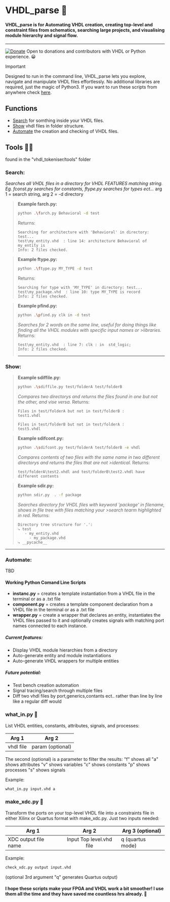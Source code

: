 # VHDL_parse 🚀

#### VHDL_parse is for Automating VHDL creation, creating top-level and constraint files from schematics, searching large projects, and visualising module hierarchy and signal flow.
---
[![Donate](https://img.shields.io/badge/Donate-PayPal-green.svg)](https://www.paypal.com/donate/?hosted_button_id=LSMYWSM7M7EEA)
Open to donations and contributors with VHDL or Python experience. 😀 

> [!IMPORTANT]
> Designed to run in the command line, VHDL_parse lets you explore, navigate and manipulate VHDL files effortlessly. No additional libraries are required, just the magic of Python3. If you want to run these scripts from anywhere check [here](Global_setup.md).

## Functions
- [Search](#1.1) for somthing inside your VHDL files.
- [Show](#1.2) vhdl files in folder structure.
- [Automate](#1.3) the creation and checking of VHDL files.  



## Tools 🕵️‍♂️
found in the "vhdl_tokeniser/tools" folder 
### Search<a id='1.1'></a>:
*Searches all VHDL files in a directory for VHDL FEATURES matching string. Eg. fconst.py searches for constants, ftype.py searches for types ect...*
arg 1 = search string, arg 2 = -d directory

>**Example farch.py:** 
>```bash
>python .\farch.py Behavioral -d test
>```
>Returns:
>```
>Searching for architecture with 'Behavioral' in directory: test...
>test\my_entity.vhd  : line 14: architecture Behavioral of my_entity is
>Info: 2 files checked.
>```

>**Example ftype.py:** 
>```bash
>python .\ftype.py MY_TYPE -d test
>```
>Returns:
>```
>Searching for type with 'MY_TYPE' in directory: test...
>test\my_package.vhd  : line 10: type MY_TYPE is record    
>Info: 2 files checked.
>```

>**Example pfind.py:** 
>```bash
>python .\pfind.py clk in -d test
>```
>*Searches for 2 words on the same line, useful for doing things like finding all the VHDL modules with specific input names or >libraries.*
>Returns:
>```
>test\my_entity.vhd  : line 7: clk : in  std_logic;
>Info: 2 files checked.
>```
>---

### Show<a id='1.2'></a>:
>**Example sdiffile.py:** 
>```bash
>python .\sdiffile.py test/folderA test/folderB 
>```
>*Compares two directorys and returns the files found in one but not the other, and vise versa.*
>Returns:
>```
>Files in test/folderA but not in test/folderB :
>test1.vhdl
>
>Files in test/folderB but not in test/folderA :
>test5.vhdl
>```

>**Example sdifcont.py:** 
>```bash
>python .\sdifcont.py test/folderA test/folderB -e vhdl
>```
>*Compares contents of two files with the same name in two different directorys and returns the files that are not >identical.* 
>Returns:
>```
>test/folderA\test2.vhdl and test/folderB\test2.vhdl have different contents
>```

>**Example sdir.py:** 
>```bash
>python sdir.py  . -f package 
>```
>*Searches directory for VHDL files with keyword 'package' in filename, shows in file tree with files matching your >search tearm highlighted in red.*
>Returns:
>```
>Directory tree structure for '.':
>⤷ test
>    - my_entity.vhd
>      - my_package.vhd
>⤷ __pycache__
>```
---
### Automate<a id='1.3'></a>:
TBD

#### Working Python Comand Line Scripts
- **instanc.py** = creates a template instantiation from a VHDL file in the terminal or as a .txt file
- **component.py** = creates a template component declaration from a VHDL file in the terminal or as a .txt file
- **wrapper.py** = create a wrapper that declares an entity, instantiates the VHDL files passed to it and optionally creates signals with matching port names connected to each instance.

##### Current features:
- Display VHDL module hierarchies from a directory
- Auto-generate entity and module instantiations
- Auto-generate VHDL wrappers for multiple entities
##### Future potential:
- Test bench creation automation
- Signal tracing/search through multiple files
- Diff two vhdl files by port,generics,contants ect.. rather than line by line like a regular diff would

### what_in.py 📜
List VHDL entities, constants, attributes, signals, and processes:

| Arg 1        | Arg 2           |
| ------------- |:-------------:| 
| vhdl file     | param (optional)|

The second (optional) is a parameter to filter the results:
"f" shows all
"a" shows attributes
"v" shows variables
"c" shows constants
"p" shows processes
"s" shows signals

Example: 
```bash
what_in.py input.vhd a
```


### make_xdc.py 🧩
Transform the ports on your top-level VHDL file into a constraints file in either Xilinx or Quartus format with make_xdc.py. Just two inputs needed:

| Arg 1        | Arg 2           | Arg 3 (optional)|
| ------------- |:-------------:| ------------- |
| XDC output file name    | Input Top level.vhd file| q (quartus mode)|

Example: 
```bash
check_xdc.py output input.vhd 
```
(optional 3rd argument "q" generates Quartus output)


#### I hope these scripts make your FPGA and VHDL work a bit smoother! I use them all the time and they have saved me countless hrs already. 🎉

